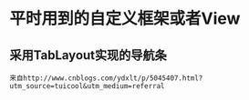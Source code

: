# 平时用到的自定义框架或者View
## 采用TabLayout实现的导航条
    来自http://www.cnblogs.com/ydxlt/p/5045407.html?utm_source=tuicool&utm_medium=referral
    
